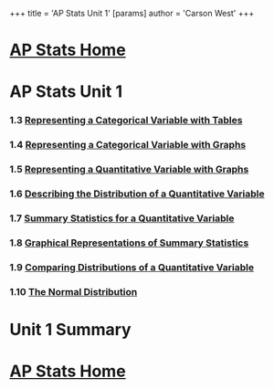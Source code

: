 +++
 title = 'AP Stats Unit 1'
[params]
	author = 'Carson West'
+++
# [AP Stats Home](./../ap-stats-home/)

# AP Stats Unit 1
### 1.3 [Representing a Categorical Variable with Tables](./../representing-a-categorical-variable-with-tables/)
### 1.4 [Representing a Categorical Variable with Graphs](./../representing-a-categorical-variable-with-graphs/)
### 1.5 [Representing a Quantitative Variable with Graphs](./../representing-a-quantitative-variable-with-graphs/)
### 1.6 [Describing the Distribution of a Quantitative Variable](./../describing-the-distribution-of-a-quantitative-variable/)
### 1.7 [Summary Statistics for a Quantitative Variable](./../summary-statistics-for-a-quantitative-variable/)
### 1.8 [Graphical Representations of Summary Statistics](./../graphical-representations-of-summary-statistics/)
### 1.9 [Comparing Distributions of a Quantitative Variable](./../comparing-distributions-of-a-quantitative-variable/)
### 1.10 [The Normal Distribution](./../the-normal-distribution/)

# Unit 1 Summary

# [AP Stats Home](./../ap-stats-home/)
